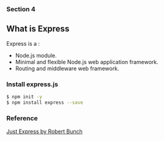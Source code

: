 ### Section 4

## What is Express

Express is a :
- Node.js module.
- Minimal and flexible Node.js web application framework.
- Routing and middleware web framework.

### Install express.js
```bash
$ npm init -y
$ npm install express --save
```



### Reference
[Just Express by Robert Bunch](https://practifitraining.udemy.com/course/just-express-with-a-bunch-of-node-and-http-in-detail)